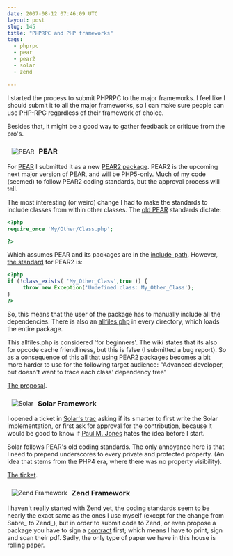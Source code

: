 ```yaml
---
date: 2007-08-12 07:46:09 UTC
layout: post
slug: 145
title: "PHPRPC and PHP frameworks"
tags:
  - phprpc
  - pear
  - pear2
  - solar
  - zend

---
```

<p>I started the process to submit PHPRPC to the major frameworks. I feel like I should submit it to all the major frameworks, so I can make sure people can use PHP-RPC regardless of their framework of choice.</p>

<p>Besides that, it might be a good way to gather feedback or critique from the pro's.</p>

<a href="http://pear.php.net/"><img src="http://www.rooftopsolutions.nl/resources/images/posts/pearlogo.png" alt="PEAR" style="padding: 10px; float: left"/></a>
<h3>PEAR</h3>

<p>For <a href="http://pear.php.net/">PEAR</a> I submitted it as a new <a href="http://wiki.pear.php.net/index.php/PEAR2_Standards">PEAR2 package</a>. PEAR2 is the upcoming next major version of PEAR, and will be PHP5-only. Much of my code (seemed) to follow PEAR2 coding standards, but the approval process will tell.</p>

<p>The most interesting (or weird) change I had to make the standards to include classes from within other classes. The <a href="http://www.go-pear.org/manual/en/standards.php">old PEAR</a> standards dictate:</p>

```php
<?php
require_once 'My/Other/Class.php';

?>
```

<p>Which assumes PEAR and its packages are in the <a href="http://www.php.net/set_include_path">include_path</a>. However, <a href="http://wiki.pear.php.net/index.php/PEAR2_Standards">the standard</a> for PEAR2 is:</p>

```php
<?php
if (!class_exists( 'My_Other_Class',true )) {
     throw new Exception('Undefined class: My_Other_Class');
}
?>
```

<p>So, this means that the user of the package has to manually include all the dependencies. There is also an <a href="http://wiki.pear.php.net/index.php/PEAR2_Standards#Loading_all_files_at_once">allfiles.php</a> in every directory, which loads the entire package.</p>

<p>This allfiles.php is considered 'for beginners'. The wiki states that its also for opcode cache friendliness, but this is false (I submitted a bug report). So as a consequence of this all that using PEAR2 packages becomes a bit more harder to use for the following target audience: "Advanced developer, but doesn't want to trace each class' dependency tree"</p>

<p><a href="http://pear.php.net/pepr/pepr-proposal-show.php?id=503">The proposal</a>.</p>

<a href="http://solarphp.com/"><img src="http://www.rooftopsolutions.nl/resources/images/posts/solarlogo.jpg" alt="Solar" style="padding: 10px; float: left"/></a>
<h3>Solar Framework</h3>

<p>I opened a ticket in <a href="http://solarphp.org/wiki">Solar's trac</a> asking if its smarter to first write the Solar implementation, or first ask for approval for the contribution, because it would be good to know if  <a href="http://paul-m-jones.com/">Paul M. Jones</a> hates the idea before I start.</p>

<p>Solar follows PEAR's old coding standards. The only annoyance here is that I need to prepend underscores to every private and protected property. (An idea that stems from the PHP4 era, where there was no property visibility).</p>

<p><a href="http://solarphp.org/ticket/19">The ticket</a>.</p>

<a href="http://framework.zend.com/"><img src="http://www.rooftopsolutions.nl/resources/images/posts/zendlogo.gif" alt="Zend Framework" style="padding: 10px; float: left"/></a>
<h3>Zend Framework</h3>

<p>I haven't really started with Zend yet, the coding standards seem to be nearly the exact same as the ones I use myself (except for the change from Sabre_ to Zend_), but in order to submit code to Zend, or even propose a package you have to sign a <a href="http://framework.zend.com/community/contribute">contract</a> first; which means I have to print, sign and scan their pdf. Sadly, the only type of paper we have in this house is rolling paper.</p>
